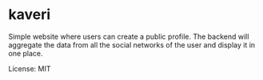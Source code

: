kaveri
======

Simple website where users can create a public profile.
The backend will aggregate the data from all the social
networks of the user and display it in one place.

License: MIT
